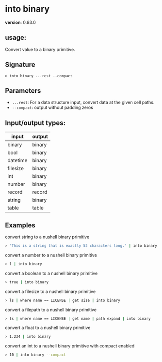# into binary

**version**: 0.93.0

## **usage**:

Convert value to a binary primitive.

## Signature

`> into binary ...rest --compact`

## Parameters

- `...rest`: For a data structure input, convert data at the given cell paths.
- `--compact`: output without padding zeros

## Input/output types:

| input    | output |
| -------- | ------ |
| binary   | binary |
| bool     | binary |
| datetime | binary |
| filesize | binary |
| int      | binary |
| number   | binary |
| record   | record |
| string   | binary |
| table    | table  |

## Examples

convert string to a nushell binary primitive

```bash
> 'This is a string that is exactly 52 characters long.' | into binary
```

convert a number to a nushell binary primitive

```bash
> 1 | into binary
```

convert a boolean to a nushell binary primitive

```bash
> true | into binary
```

convert a filesize to a nushell binary primitive

```bash
> ls | where name == LICENSE | get size | into binary
```

convert a filepath to a nushell binary primitive

```bash
> ls | where name == LICENSE | get name | path expand | into binary
```

convert a float to a nushell binary primitive

```bash
> 1.234 | into binary
```

convert an int to a nushell binary primitive with compact enabled

```bash
> 10 | into binary --compact
```
